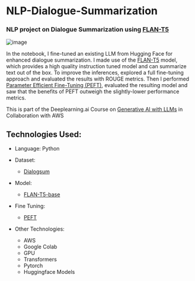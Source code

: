 # NLP-Dialogue-Summarization
### NLP project on Dialogue Summarization using [FLAN-T5](https://huggingface.co/google/flan-t5-base)


![image](https://github.com/user-attachments/assets/5c09db23-b234-4661-917f-688e2d57935e)


In the notebook, I fine-tuned an existing LLM from Hugging Face for enhanced dialogue summarization. I made use of the [FLAN-T5](https://huggingface.co/docs/transformers/model_doc/flan-t5) model, which provides a high quality instruction tuned model and can summarize text out of the box. To improve the inferences, explored a full fine-tuning approach and evaluated the results with ROUGE metrics. Then I performed [Parameter Efficient Fine-Tuning (PEFT)](https://github.com/huggingface/peft), evaluated the resulting model and saw that the benefits of PEFT outweigh the slightly-lower performance metrics.

This is part of the Deeplearning.ai Course on [Generative AI with LLMs](https://www.coursera.org/learn/generative-ai-with-llms) in Collaboration with AWS


## Technologies Used:
- Language: Python

- Dataset:
  - [Dialogsum](https://huggingface.co/datasets/knkarthick/dialogsum)
- Model:
  - [FLAN-T5-base](https://huggingface.co/google/flan-t5-base)
- Fine Tuning:
  - [PEFT](https://github.com/huggingface/peft)
- Other Technologies:
  - AWS
  - Google Colab
  - GPU
  - Transformers
  - Pytorch
  - Huggingface Models

